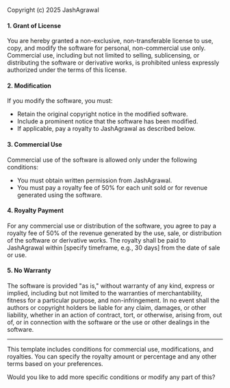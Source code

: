 Copyright (c) 2025 JashAgrawal

#### 1. Grant of License

You are hereby granted a non-exclusive, non-transferable license to use, copy, and modify the software for personal, non-commercial use only. Commercial use, including but not limited to selling, sublicensing, or distributing the software or derivative works, is prohibited unless expressly authorized under the terms of this license.

#### 2. Modification

If you modify the software, you must:

- Retain the original copyright notice in the modified software.
- Include a prominent notice that the software has been modified.
- If applicable, pay a royalty to JashAgrawal as described below.

#### 3. Commercial Use

Commercial use of the software is allowed only under the following conditions:

- You must obtain written permission from JashAgrawal.
- You must pay a royalty fee of 50% for each unit sold or for revenue generated using the software.

#### 4. Royalty Payment

For any commercial use or distribution of the software, you agree to pay a royalty fee of 50% of the revenue generated by the use, sale, or distribution of the software or derivative works. The royalty shall be paid to JashAgrawal within [specify timeframe, e.g., 30 days] from the date of sale or use.

#### 5. No Warranty

The software is provided "as is," without warranty of any kind, express or implied, including but not limited to the warranties of merchantability, fitness for a particular purpose, and non-infringement. In no event shall the authors or copyright holders be liable for any claim, damages, or other liability, whether in an action of contract, tort, or otherwise, arising from, out of, or in connection with the software or the use or other dealings in the software.

---

This template includes conditions for commercial use, modifications, and royalties. You can specify the royalty amount or percentage and any other terms based on your preferences.

Would you like to add more specific conditions or modify any part of this?
